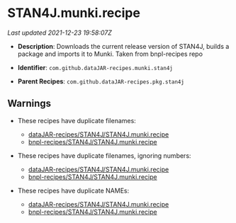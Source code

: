 # STAN4J.munki.recipe

_Last updated 2021-12-23 19:58:07Z_

- **Description**: Downloads the current release version of STAN4J, builds a package and imports it to Munki. Taken from bnpl-recipes repo

- **Identifier**: `com.github.dataJAR-recipes.munki.stan4j`

- **Parent Recipes**: `com.github.dataJAR-recipes.pkg.stan4j`

## Warnings

- These recipes have duplicate filenames:
    - [dataJAR-recipes/STAN4J/STAN4J.munki.recipe](/autopkg-dupe-tracker/dataJAR-recipes/STAN4J/STAN4J.munki.recipe)
    - [bnpl-recipes/STAN4J/STAN4J.munki.recipe](/autopkg-dupe-tracker/bnpl-recipes/STAN4J/STAN4J.munki.recipe)

- These recipes have duplicate filenames, ignoring numbers:
    - [dataJAR-recipes/STAN4J/STAN4J.munki.recipe](/autopkg-dupe-tracker/dataJAR-recipes/STAN4J/STAN4J.munki.recipe)
    - [bnpl-recipes/STAN4J/STAN4J.munki.recipe](/autopkg-dupe-tracker/bnpl-recipes/STAN4J/STAN4J.munki.recipe)

- These recipes have duplicate NAMEs:
    - [dataJAR-recipes/STAN4J/STAN4J.munki.recipe](/autopkg-dupe-tracker/dataJAR-recipes/STAN4J/STAN4J.munki.recipe)
    - [bnpl-recipes/STAN4J/STAN4J.munki.recipe](/autopkg-dupe-tracker/bnpl-recipes/STAN4J/STAN4J.munki.recipe)
